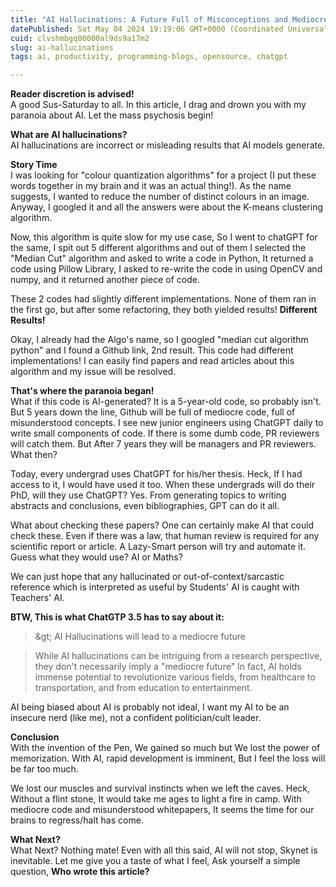 ```yaml
---
title: "AI Hallucinations: A Future Full of Misconceptions and Mediocre Code"
datePublished: Sat May 04 2024 19:19:06 GMT+0000 (Coordinated Universal Time)
cuid: clvshmbgq00000al9ds9a17m2
slug: ai-hallucinations
tags: ai, productivity, programming-blogs, opensource, chatgpt

---
```


**Reader discretion is advised!**  
A good Sus-Saturday to all. In this article, I drag and drown you with my paranoia about AI. Let the mass psychosis begin!

**What are AI hallucinations?**  
AI hallucinations are incorrect or misleading results that AI models generate.

**Story Time**  
I was looking for "colour quantization algorithms" for a project (I put these words together in my brain and it was an actual thing!). As the name suggests, I wanted to reduce the number of distinct colours in an image. Anyway, I googled it and all the answers were about the K-means clustering algorithm.

Now, this algorithm is quite slow for my use case, So I went to chatGPT for the same, I spit out 5 different algorithms and out of them I selected the "Median Cut" algorithm and asked to write a code in Python, It returned a code using Pillow Library, I asked to re-write the code in using OpenCV and numpy, and it returned another piece of code.

These 2 codes had slightly different implementations. None of them ran in the first go, but after some refactoring, they both yielded results! **Different Results!**

Okay, I already had the Algo's name, so I googled "median cut algorithm python" and I found a Github link, 2nd result. This code had different implementations! I can easily find papers and read articles about this algorithm and my issue will be resolved.

**That's where the paranoia began!**  
What if this code is AI-generated? It is a 5-year-old code, so probably isn't. But 5 years down the line, Github will be full of mediocre code, full of misunderstood concepts. I see new junior engineers using ChatGPT daily to write small components of code. If there is some dumb code, PR reviewers will catch them. But After 7 years they will be managers and PR reviewers. What then?

Today, every undergrad uses ChatGPT for his/her thesis. Heck, If I had access to it, I would have used it too. When these undergrads will do their PhD, will they use ChatGPT? Yes. From generating topics to writing abstracts and conclusions, even bibliographies, GPT can do it all.

What about checking these papers? One can certainly make AI that could check these. Even if there was a law, that human review is required for any scientific report or article. A Lazy-Smart person will try and automate it. Guess what they would use? AI or Maths?

We can just hope that any hallucinated or out-of-context/sarcastic reference which is interpreted as useful by Students' AI is caught with Teachers' AI.

**BTW, This is what ChatGTP 3.5 has to say about it:**

> \&gt; AI Hallucinations will lead to a mediocre future

> While AI hallucinations can be intriguing from a research perspective, they don't necessarily imply a "mediocre future" In fact, AI holds immense potential to revolutionize various fields, from healthcare to transportation, and from education to entertainment.

AI being biased about AI is probably not ideal, I want my AI to be an insecure nerd (like me), not a confident politician/cult leader.

**Conclusion**  
With the invention of the Pen, We gained so much but We lost the power of memorization. With AI, rapid development is imminent, But I feel the loss will be far too much.

We lost our muscles and survival instincts when we left the caves. Heck, Without a flint stone, It would take me ages to light a fire in camp. With mediocre code and misunderstood whitepapers, It seems the time for our brains to regress/halt has come.

**What Next?**  
What Next? Nothing mate! Even with all this said, AI will not stop, Skynet is inevitable. Let me give you a taste of what I feel, Ask yourself a simple question, **Who wrote this article?**